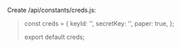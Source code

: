 Create /api/constants/creds.js:

> const creds = {
> keyId: '',
> secretKey: '',
> paper: true,
> };
>
> export default creds;
